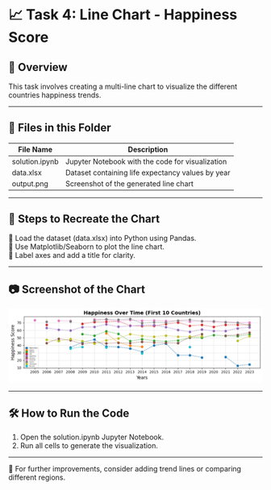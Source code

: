 # 📈 Task 4: Line Chart - Happiness Score
## 📌 Overview  
This task involves creating a multi-line chart to visualize the different countries happiness trends. 

---

## 📂 Files in this Folder

| File Name         | Description                                    |
|------------------|--------------------------------|
| solution.ipynb | Jupyter Notebook with the code for visualization |
| data.xlsx       | Dataset containing life expectancy values by year |
| output.png     | Screenshot of the generated line chart |

---


## 📜 Steps to Recreate the Chart
⿡ Load the dataset (data.xlsx) into Python using Pandas.  
⿢ Use Matplotlib/Seaborn to plot the line chart.  
⿣ Label axes and add a title for clarity.  

---

## 📷 Screenshot of the Chart
![Happiness Score](output.png)

---

## 🛠 How to Run the Code
1. Open the solution.ipynb Jupyter Notebook.
2. Run all cells to generate the visualization.

---

🔗 For further improvements, consider adding trend lines or comparing different regions.
